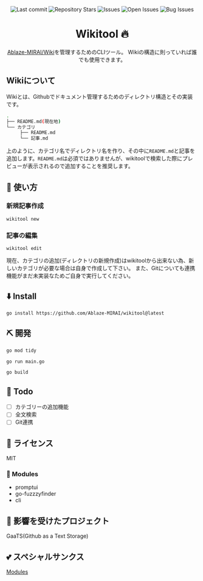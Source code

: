 <div align="center">

![Last commit](https://img.shields.io/github/last-commit/Comamoca/wikitool?style=flat-square)
![Repository Stars](https://img.shields.io/github/stars/Comamoca/wikitool?style=flat-square)
![Issues](https://img.shields.io/github/issues/Comamoca/wikitool?style=flat-square)
![Open Issues](https://img.shields.io/github/issues-raw/Comamoca/wikitool?style=flat-square)
![Bug Issues](https://img.shields.io/github/issues/Comamoca/wikitool/bug?style=flat-square)

# Wikitool 🔥

[Ablaze-MIRAI/Wiki](https://github.com/Ablaze-MIRAI/wiki)を管理するためのCLIツール。
Wikiの構造に則っていれば誰でも使用できます。
</div>

## Wikiについて

Wikiとは、Githubでドキュメント管理するためのディレクトリ構造とその実装です。

```sh
.
├── README.md(現在地)
└── カテゴリ
     ├── README.md
     └── 記事.md
```
上のように、カテゴリ名でディレクトリ名を作り、その中に`README.md`と記事を追加します。`README.md`は必須ではありませんが、wikitoolで検索した際にプレビューが表示されるので追加することを推奨します。

## 🚀 使い方

### 新規記事作成

`wikitool new`

### 記事の編集

`wikitool edit`

現在、カテゴリの追加(ディレクトリの新規作成)はwikitoolから出来ない為、新しいカテゴリが必要な場合は自身で作成して下さい。
また、Gitについても連携機能がまだ未実装なためご自身で実行してください。

## ⬇️  Install

`go install https://github.com/Ablaze-MIRAI/wikitool@latest`

## ⛏️   開発

```sh
go mod tidy

go run main.go

go build
```
## 📝 Todo

- [ ] カテゴリーの追加機能
- [ ] 全文検索
- [ ] Git連携

## 📜 ライセンス

MIT

### 🧩 Modules

- promptui
- go-fuzzzyfinder
- cli

## 👏 影響を受けたプロジェクト

GaaTS(Github as a Text Storage)

## 💕 スペシャルサンクス

[Modules](#🧩-modules)
